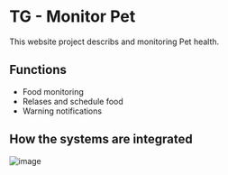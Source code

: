 # TG - Monitor Pet

This website project describs and monitoring Pet health.

## Functions

- Food monitoring
- Relases and schedule food
- Warning notifications

## How the systems are integrated

![image](https://github.com/GuilhermeBley/MonitorPet.Web/assets/69880922/ce27b47f-f707-4712-8273-1d59626c870b)


